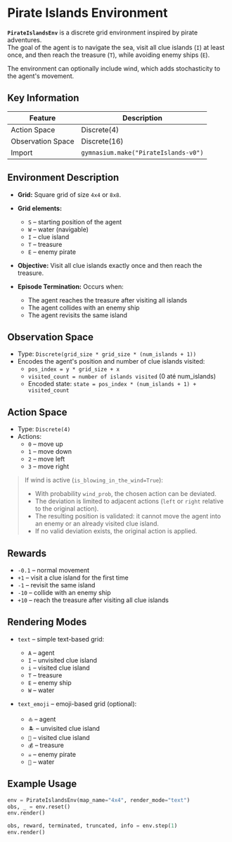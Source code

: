 # Pirate Islands Environment

**`PirateIslandsEnv`** is a discrete grid environment inspired by pirate adventures.  
The goal of the agent is to navigate the sea, visit all clue islands (`I`) at least once, and then reach the treasure (`T`), while avoiding enemy ships (`E`).

The environment can optionally include wind, which adds stochasticity to the agent's movement.

## Key Information

| Feature            | Description                                 |
|-------------------|---------------------------------------------|
| Action Space       | Discrete(4)                                 |
| Observation Space  | Discrete(16)                                |
| Import             | `gymnasium.make("PirateIslands-v0")`       |

## Environment Description

- **Grid:** Square grid of size `4x4` or `8x8`.  
- **Grid elements:**
  - `S` – starting position of the agent
  - `W` – water (navigable)
  - `I` – clue island
  - `T` – treasure
  - `E` – enemy pirate

- **Objective:** Visit all clue islands exactly once and then reach the treasure.  
- **Episode Termination:** Occurs when:
  - The agent reaches the treasure after visiting all islands
  - The agent collides with an enemy ship
  - The agent revisits the same island

## Observation Space

- Type: `Discrete(grid_size * grid_size * (num_islands + 1))`  
- Encodes the agent's position and number of clue islands visited:
  - `pos_index = y * grid_size + x`
  - `visited_count = number of islands visited` (0 até num_islands)
  - Encoded state: `state = pos_index * (num_islands + 1) + visited_count`

## Action Space

- Type: `Discrete(4)`  
- Actions:
  - `0` – move up
  - `1` – move down
  - `2` – move left
  - `3` – move right

> If wind is active (`is_blowing_in_the_wind=True`):  
> - With probability `wind_prob`, the chosen action can be deviated.  
> - The deviation is limited to adjacent actions (`left` or `right` relative to the original action).  
> - The resulting position is validated: it cannot move the agent into an enemy or an already visited clue island.  
> - If no valid deviation exists, the original action is applied.

## Rewards

- `-0.1` – normal movement
- `+1` – visit a clue island for the first time
- `-1` – revisit the same island
- `-10` – collide with an enemy ship
- `+10` – reach the treasure after visiting all clue islands

## Rendering Modes

- `text` – simple text-based grid:
  - `A` – agent
  - `I` – unvisited clue island
  - `i` – visited clue island
  - `T` – treasure
  - `E` – enemy ship
  - `W` – water

- `text_emoji` – emoji-based grid (optional):
  - `⛵` – agent
  - `🏝️` – unvisited clue island
  - `🚩` – visited clue island
  - `💰` – treasure
  - `☠️` – enemy pirate
  - `🌊` – water

## Example Usage

```python
env = PirateIslandsEnv(map_name="4x4", render_mode="text")
obs, _ = env.reset()
env.render()

obs, reward, terminated, truncated, info = env.step(1)
env.render()